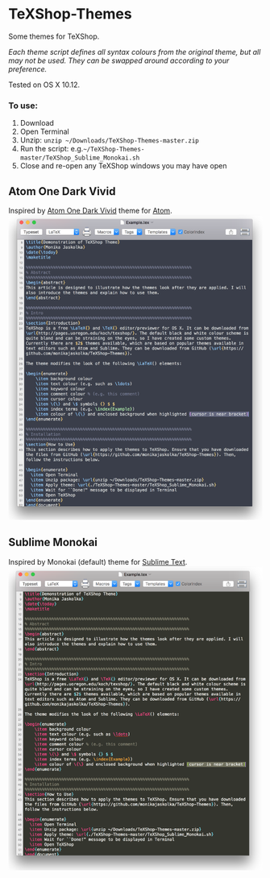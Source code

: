 # TeXShop-Themes
Some themes for TeXShop. 

*Each theme script defines all syntax colours from the original theme, but all may not be used. They can be swapped around according to your preference.*

Tested on OS X 10.12.

### To use:
1. Download
2. Open Terminal
2. Unzip: ```unzip ~/Downloads/TeXShop-Themes-master.zip```
3. Run the script: e.g.```~/TeXShop-Themes-master/TeXShop_Sublime_Monokai.sh```
4. Close and re-open any TeXShop windows you may have open

## Atom One Dark Vivid
Inspired by [Atom One Dark Vivid](https://atom.io/themes/one-dark-vivid-syntax) theme for [Atom](https://atom.io/).
<img src="imgs/AtomOneDarkVivid.png" alt="Preview of Atom One Dark Vivid Theme" width="600" style="width: 600px;"/>

## Sublime Monokai
Inspired by Monokai (default) theme for [Sublime Text](https://www.sublimetext.com/).
<img src="imgs/SublimeMonokai.png" alt="Preview of Sublime Monokai Theme" width="600" style="width: 600px;"/>
